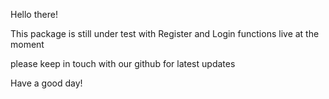 Hello there!

This package is still under test with Register and Login functions live at the moment

please keep in touch with our github for latest updates

Have a good day!